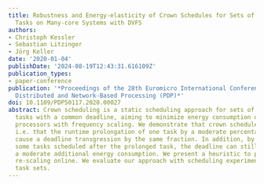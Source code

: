 ```yaml
---
title: Robustness and Energy-elasticity of Crown Schedules for Sets of Parallelizable
  Tasks on Many-core Systems with DVFS
authors:
- Christoph Kessler
- Sebastian Litzinger
- Jörg Keller
date: '2020-01-04'
publishDate: '2024-08-19T12:43:31.616109Z'
publication_types:
- paper-conference
publication: '*Proceedings of the 28th Euromicro International Conference on Parallel,
  Distributed and Network-Based Processing (PDP)*'
doi: 10.1109/PDP50117.2020.00027
abstract: Crown scheduling is a static scheduling approach for sets of parallelizable
  tasks with a common deadline, aiming to minimize energy consumption on parallel
  processors with frequency scaling. We demonstrate that crown schedules are robust,
  i.e. that the runtime prolongation of one task by a moderate percentage does not
  cause a deadline transgression by the same fraction. In addition, by speeding up
  some tasks scheduled after the prolonged task, the deadline can still be met at
  a moderate additional energy consumption. We present a heuristic to perform this
  re-scaling online. We evaluate our approach with scheduling experiments on synthetic
  task sets.
---
```

